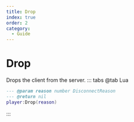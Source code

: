 ```yaml
---
title: Drop
index: true
order: 2
category:
  - Guide
---
```


# Drop
Drops the client from the server.
::: tabs
@tab Lua
```lua
--- @param reason number DisconnectReason
--- @return nil
player:Drop(reason)
```

:::
